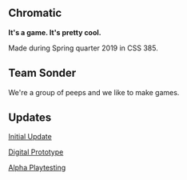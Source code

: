 ## Chromatic

**It's a game. It's pretty cool.**

Made during Spring quarter 2019 in CSS 385.

## Team Sonder
We're a group of peeps and we like to make games.

## Updates

[Initial Update](https://emilykrasser.github.io/ChromaticDocumentation/042619_050919/)

[Digital Prototype](https://emilykrasser.github.io/ChromaticDocumentation/051019_051619/)

[Alpha Playtesting](https://emilykrasser.github.io/ChromaticDocumentation/051719_052319/)
